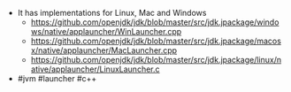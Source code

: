 - It has implementations for Linux, Mac and Windows
	- https://github.com/openjdk/jdk/blob/master/src/jdk.jpackage/windows/native/applauncher/WinLauncher.cpp
	- https://github.com/openjdk/jdk/blob/master/src/jdk.jpackage/macosx/native/applauncher/MacLauncher.cpp
	- https://github.com/openjdk/jdk/blob/master/src/jdk.jpackage/linux/native/applauncher/LinuxLauncher.c
- #jvm #launcher #c++
